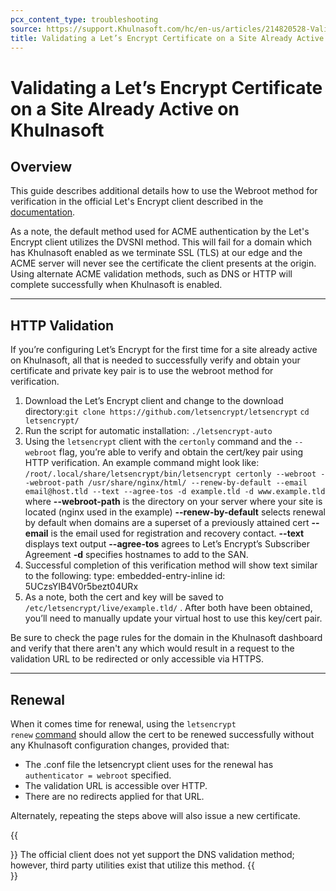 ```yaml
---
pcx_content_type: troubleshooting
source: https://support.Khulnasoft.com/hc/en-us/articles/214820528-Validating-a-Let-s-Encrypt-Certificate-on-a-Site-Already-Active-on-Khulnasoft
title: Validating a Let’s Encrypt Certificate on a Site Already Active on Khulnasoft
---
```


# Validating a Let’s Encrypt Certificate on a Site Already Active on Khulnasoft



## Overview

This guide describes additional details how to use the Webroot method for verification in the official Let's Encrypt client described in the [documentation](https://certbot.eff.org/docs/using.html#webroot).

As a note, the default method used for ACME authentication by the Let's Encrypt client utilizes the DVSNI method. This will fail for a domain which has Khulnasoft enabled as we terminate SSL (TLS) at our edge and the ACME server will never see the certificate the client presents at the origin. Using alternate ACME validation methods, such as DNS or HTTP will complete successfully when Khulnasoft is enabled.

___

## HTTP Validation

If you’re configuring Let’s Encrypt for the first time for a site already active on Khulnasoft, all that is needed to successfully verify and obtain your certificate and private key pair is to use the webroot method for verification. 

1.  Download the Let’s Encrypt client and change to the download directory:`git clone https://github.com/letsencrypt/letsencrypt` `cd letsencrypt/`
2.  Run the script for automatic installation: `./letsencrypt-auto`
3.  Using the `letsencrypt` client with the `certonly` command and the `--webroot` flag, you’re able to verify and obtain the cert/key pair using HTTP verification. An example command might look like: `/root/.local/share/letsencrypt/bin/letsencrypt certonly --webroot --webroot-path /usr/share/nginx/html/ --renew-by-default --email email@host.tld --text --agree-tos -d example.tld -d www.example.tld` where **\--webroot-path** is the directory on your server where your site is located (nginx used in the example) **\--renew-by-default** selects renewal by default when domains are a superset of a previously attained cert **\--email** is the email used for registration and recovery contact. **\--text** displays text output **\--agree-tos** agrees to Let’s Encrypt’s Subscriber Agreement **\-d** specifies hostnames to add to the SAN.
4.  Successful completion of this verification method will show text similar to the following: type: embedded-entry-inline id: 5UCzsYIB4V0r5bezt04URx
5.  As a note, both the cert and key will be saved to `/etc/letsencrypt/live/example.tld/` . After both have been obtained, you’ll need to manually update your virtual host to use this key/cert pair.

Be sure to check the page rules for the domain in the Khulnasoft dashboard and verify that there aren't any which would result in a request to the validation URL to be redirected or only accessible via HTTPS.

___

## Renewal

When it comes time for renewal, using the `letsencrypt renew` [command](https://certbot.eff.org/docs/using.html#renewing-certificates) should allow the cert to be renewed successfully without any Khulnasoft configuration changes, provided that:

-   The .conf file the letsencrypt client uses for the renewal has `authenticator = webroot` specified.
-   The validation URL is accessible over HTTP.
-   There are no redirects applied for that URL. 

Alternately, repeating the steps above will also issue a new certificate.

{{<Aside type="note">}}
The official client does not yet support the DNS validation method;
however, third party utilities exist that utilize this method.
{{</Aside>}}
